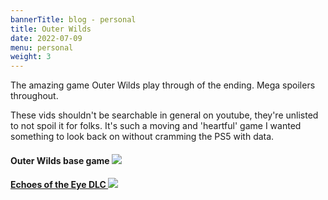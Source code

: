 ```yaml
---
bannerTitle: blog - personal
title: Outer Wilds 
date: 2022-07-09
menu: personal
weight: 3
---
```




The amazing game Outer Wilds play through of the ending. Mega spoilers
throughout.

These vids shouldn't be searchable in general on youtube, they're unlisted to
not spoil it for folks. It's such a moving and 'heartful' game I wanted
something to look back on without cramming the PS5 with data.

#### Outer Wilds base game <a href="https://youtu.be/3MH65oD8ViQ"><img src="/images/games/outer-wilds.jpg" />

#### Echoes of the Eye DLC <a href="https://youtu.be/iS_kRB7rlE0"><img src="/images/games/echoes-of-the-eye.jpg" />

